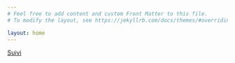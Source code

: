 ```yaml
---
# Feel free to add content and custom Front Matter to this file.
# To modify the layout, see https://jekyllrb.com/docs/themes/#overriding-theme-defaults

layout: home
---
```



<a href="https://github.com/reseau-2020/projet-two/projects/1">Suivi</a>

